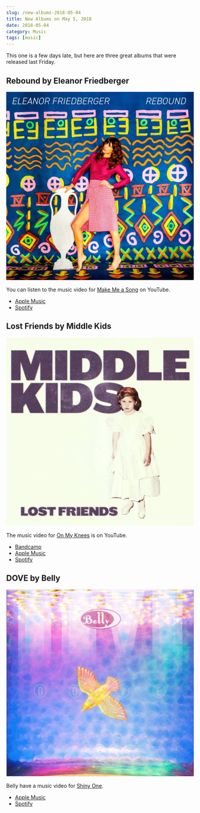```yaml
---
slug: /new-albums-2018-05-04
title: New Albums on May 5, 2018
date: 2018-05-04
category: Music
tags: [music]
---
```


This one is a few days late, but here are three great albums that were released last Friday.

## Rebound by Eleanor Friedberger

![Rebound by Eleanor Friedberger](./eleanor-friedberger-rebound.jpeg)

You can listen to the music video for [Make Me a Song](https://www.youtube.com/watch?v=wmjcSz8aV1Y) on YouTube.

- [Apple Music](https://itunes.apple.com/at/album/rebound/1334965613?l=en)
- [Spotify](https://open.spotify.com/album/0oOqcEOKXsr3f6cfIfZqrX)

## Lost Friends by Middle Kids

![Lost Friends by Middle Kids](./middle-kids-lost-friends.jpg)

The music video for [On My Knees](https://www.youtube.com/watch?v=yMuDiu1gzdE) is on YouTube.

- [Bandcamp](https://middlekids.bandcamp.com/album/lost-friends)
- [Apple Music](https://itunes.apple.com/at/album/lost-friends/1339205639?l=en)
- [Spotify](https://open.spotify.com/album/0sF684xABPfE5ywOMLNqDq)

## DOVE by Belly

![Album cover of DOVE by Belly](./belly-dove.jpg)

Belly have a music video for [Shiny One](https://www.youtube.com/watch?v=prF1CdzjTZ4).

- [Apple Music](https://itunes.apple.com/at/album/dove/1343422246?l=en)
- [Spotify](https://open.spotify.com/album/2vS00kkKsWIzCV8YGceoDK)
